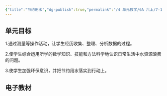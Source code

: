 ```yaml
---
{"title":"节约用水","dg-publish":true,"permalink":"/4 单元教学/6A 六上/7-1 节约用水/","dgPassFrontmatter":true,"noteIcon":""}
---
```



## 单元目标

1.通过测量等操作活动，让学生经历收集、整理、分析数据的过程。

2.使学生综合运用所学的数学知识、技能和方法科学地认识日常生活中水资源浪费的问题。

3.使学生加强环保意识，并把节约用水落实到行动上。


## 电子教材


